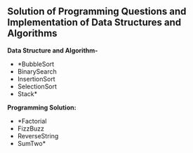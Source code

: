 ## Solution of Programming Questions and Implementation of Data Structures and Algorithms

**Data Structure and Algorithm-**
 - *BubbleSort 
 - BinarySearch
 - InsertionSort
 - SelectionSort
 - Stack*

**Programming Solution:**
 - *Factorial
 - FizzBuzz
 - ReverseString
 - SumTwo*



